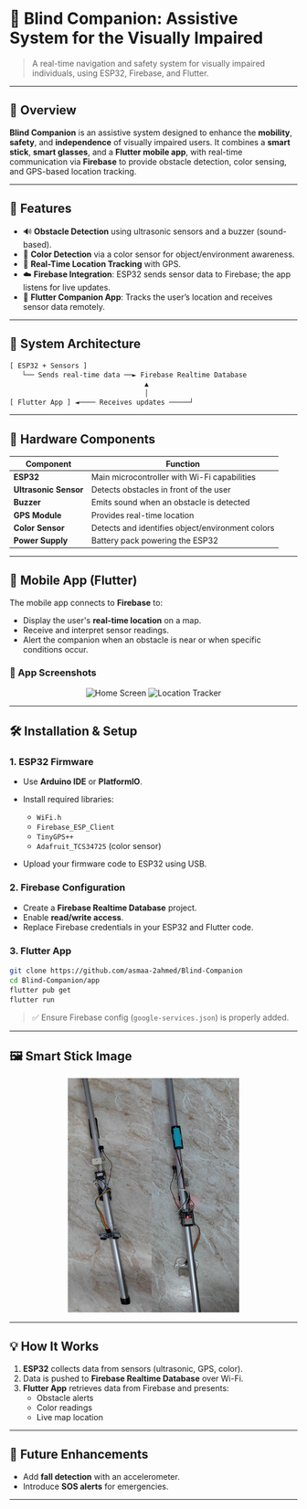 # 🦯 Blind Companion: Assistive System for the Visually Impaired

> A real-time navigation and safety system for visually impaired individuals, using ESP32, Firebase, and Flutter.

---

## 📱 Overview

**Blind Companion** is an assistive system designed to enhance the **mobility**, **safety**, and **independence** of visually impaired users. It combines a **smart stick**, **smart glasses**, and a **Flutter mobile app**, with real-time communication via **Firebase** to provide obstacle detection, color sensing, and GPS-based location tracking.

---

## 🚀 Features

- 🔊 **Obstacle Detection** using ultrasonic sensors and a buzzer (sound-based).
- 🌈 **Color Detection** via a color sensor for object/environment awareness.
- 📍 **Real-Time Location Tracking** with GPS.
- ☁️ **Firebase Integration**: ESP32 sends sensor data to Firebase; the app listens for live updates.
- 📲 **Flutter Companion App**: Tracks the user’s location and receives sensor data remotely.

---

## 🧩 System Architecture

```
[ ESP32 + Sensors ]
   └── Sends real-time data ──► Firebase Realtime Database
                                 ▲
                                 │
[ Flutter App ] ◄──── Receives updates ─────┘
```

---

## 🔧 Hardware Components

| Component         | Function                                        |
|------------------|--------------------------------------------------|
| **ESP32**         | Main microcontroller with Wi-Fi capabilities     |
| **Ultrasonic Sensor** | Detects obstacles in front of the user      |
| **Buzzer**        | Emits sound when an obstacle is detected         |
| **GPS Module**    | Provides real-time location                     |
| **Color Sensor**  | Detects and identifies object/environment colors |
| **Power Supply**  | Battery pack powering the ESP32                  |

---

## 📱 Mobile App (Flutter)

The mobile app connects to **Firebase** to:

- Display the user's **real-time location** on a map.
- Receive and interpret sensor readings.
- Alert the companion when an obstacle is near or when specific conditions occur.

### 📸 App Screenshots
<!-- Replace with actual image paths -->
<p align="center">
  <img src="assets/screenshots/home.png" alt="Home Screen" width="250"/>
  <img src="assets/screenshots/location.png" alt="Location Tracker" width="250"/>
</p>

---

## 🛠️ Installation & Setup

### 1. ESP32 Firmware
- Use **Arduino IDE** or **PlatformIO**.
- Install required libraries:
  - `WiFi.h`
  - `Firebase_ESP_Client`
  - `TinyGPS++`
  - `Adafruit_TCS34725` (color sensor)

- Upload your firmware code to ESP32 using USB.

### 2. Firebase Configuration
- Create a **Firebase Realtime Database** project.
- Enable **read/write access**.
- Replace Firebase credentials in your ESP32 and Flutter code.

### 3. Flutter App
```bash
git clone https://github.com/asmaa-2ahmed/Blind-Companion
cd Blind-Companion/app
flutter pub get
flutter run
```

> ✅ Ensure Firebase config (`google-services.json`) is properly added.

---

## 🖼️ Smart Stick Image

<!-- Replace with the actual image path -->
<p align="center">
  <img src="images/smart stick.png" alt="Smart Stick" width="300"/>
</p>

---

## 💡 How It Works

1. **ESP32** collects data from sensors (ultrasonic, GPS, color).
2. Data is pushed to **Firebase Realtime Database** over Wi-Fi.
3. **Flutter App** retrieves data from Firebase and presents:
   - Obstacle alerts
   - Color readings
   - Live map location

---

## 📌 Future Enhancements

- Add **fall detection** with an accelerometer.
- Introduce **SOS alerts** for emergencies.

---
